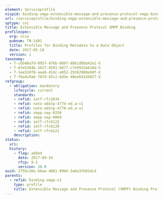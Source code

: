 ```yaml
---
element: Serviceprofile
nispid: binding-xmpp-extensible-message-and-presence-protocol-xmpp-binding
url: /serviceprofile/binding-xmpp-extensible-message-and-presence-protocol-xmpp-binding.html
sptype: coi
title: Extensible Message and Presence Protocol XMPP Binding
profilespec:
  org: ncia
  pubnum: TN-1491
  title: Profiles for Binding Metadata to a Data Object
  date: 2017-05-18
  version: 1
taxonomy:
  - T-cbb48a7d-095f-476b-9697-8861d0bb42a1-X
  - T-6fe5364b-2627-4501-9477-c7e9932e618d-X
  - T-1ee510f8-aae8-41dc-a052-29262988e9df-X
  - T-f6a4c0a6-787d-43c2-bd3e-48eeb41d4827-X
refgroup:
  - obligation: mandatory
    lifecycle: current
    standards: 
    - refid: ietf-rfc2634
    - refid: nato-adatp-4774-ed.a-v1
    - refid: nato-adatp-4778-ed.a-v1
    - refid: xmpp-xep-0258
    - refid: xmpp-xep-0060
    - refid: ietf-rfc6122
    - refid: ietf-rfc6120
    - refid: ietf-rfc6121
    description: 
status:
  uri: 
  history: 
    - flag: added
      date: 2017-04-24
      rfcp: 9-2
      version: 10.0
uuid: 2f5bc26e-b6ae-4861-99b6-3a6e37b01dcd
parents:
  - refid: binding-xmpp-v2
    type: profile
    title: Extensible Message and Presence Protocol (XMPP) Binding Profile 2.0
---
```

